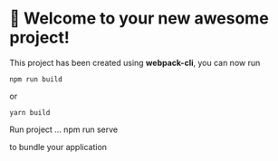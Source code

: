 # 🚀 Welcome to your new awesome project!

This project has been created using **webpack-cli**, you can now run

```
npm run build
```

or

```
yarn build
```

Run project
...
npm run serve

to bundle your application
